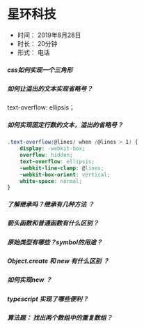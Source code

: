 # 星环科技
+ 时间： 2019年8月28日
+ 时长： 20分钟
+ 形式： 电话


##### css如何实现一个三角形

##### 如何让溢出的文本实现省略号？
text-overflow: ellipsis；

##### 如何实现固定行数的文本，溢出的省略号？
```css
.text-overflow(@lines) when (@lines > 1) {
    display: -webkit-box;
    overflow: hidden;
    text-overflow: ellipsis;
    -webkit-line-clamp: @lines;
    -webkit-box-orient: vertical;
    white-space: normal;
}
```

##### 了解继承吗？继承有几种方法 ？

##### 箭头函数和普通函数有什么区别？

##### 原始类型有哪些？symbol的用途？

##### Object.create 和 new 有什么区别 ？

##### 如何实现new ？

##### typescript 实现了哪些便利？

##### 算法题： 找出两个数组中的重复数组？